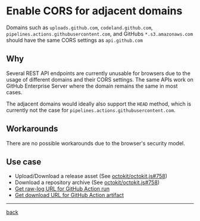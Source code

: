 # Enable CORS for adjacent domains

Domains such as `uploads.github.com`, `codeland.github.com`, `pipelines.actions.githubusercontent.com`, and GitHubs `*.s3.amazonaws.com` should have the same CORS settings as `api.github.com`

## Why

Several REST API endpoints are currently unusable for browsers due to the usage of different domains and their CORS settings. The same APIs work on GitHub Enterprise Server where the domain remains the same in most cases.

The adjacent domains would ideally also support the `HEAD` method, which is currently not the case for `pipelines.actions.githubusercontent.com`. 

## Workarounds

There are no possible workarounds due to the browser's security model.

## Use case

- Upload/Download a release asset (See [octokit/octokit.js#758](https://github.com/octokit/octokit.js/issues/758))
- Download a repository archive (See [octokit/octokit.js#758](https://github.com/octokit/octokit.js/issues/758))
- [Get raw-log URL for GitHub Action run](https://github.com/octokit/octokit.js/discussions/1805)
- [Get download URL for GitHub Action artifact](https://github.com/octokit/octokit.js/issues/240)

---

[back](../..)
